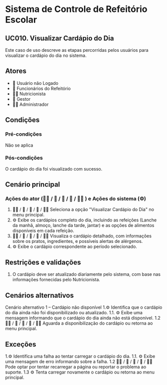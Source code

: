 # Sistema de Controle de Refeitório Escolar

## UC010. Visualizar Cardápio do Dia
Este caso de uso descreve as etapas percorridas pelos usuários para visualizar o cardápio do dia no sistema.

## Atores
- 👤 Usuário não Logado
- 👷 Funcionários do Refeitório
- 👩‍🍳 Nutricionista
- 💼 Gestor
- 👨‍💼 Administrador
  
## Condições
### Pré-condições
Não se aplica

### Pós-condições
O cardápio do dia foi visualizado com sucesso.

## Cenário principal
### Ações do ator (👨‍💼 / 👤 / 👷 / 💼 / 👩‍🍳 ) e Ações do sistema (⚙️)
1. 👨‍💼 / 👤 / 👷 / 💼 / 👩‍🍳  Seleciona a opção "Visualizar Cardápio do Dia" no menu principal.
2. ⚙️ Exibe os cardápios completo do dia, incluindo as refeições (Lanche da manhã, almoço, lanche da tarde, jantar) e as opções de alimentos disponíveis em cada refeição.
3. 👨‍💼 / 👤 / 👷 / 💼 / 👩‍🍳 Visualiza o cardápio detalhado, com informações sobre os pratos, ingredientes, e possíveis alertas de alérgenos.
4. ⚙️ Exibe o cardápio correspondente ao período selecionado.
## Restrições e validações
1. O cardápio deve ser atualizado diariamente pelo sistema, com base nas informações fornecidas pelo Nutricionista.


## Cenários alternativos
Cenário alternativo 1 –  Cardápio não disponível
1.⚙️ Identifica que o cardápio do dia ainda não foi disponibilizado ou atualizado.
  1.1. ⚙️ Exibe uma mensagem informando que o cardápio do dia ainda não está disponível.
  1.2  👨‍💼 / 👤 / 👷 / 💼 / 👩‍🍳  Aguarda a disponibilização do cardápio ou retorna ao menu principal.

  
## Exceções
1.⚙️ Identifica uma falha ao tentar carregar o cardápio do dia.
  1.1. ⚙️ Exibe uma mensagem de erro informando sobre a falha.
  1.2  👨‍💼 / 👤 / 👷 / 💼 / 👩‍🍳 Pode optar por tentar recarregar a página ou reportar o problema ao suporte.
  1.3  ⚙️ Tenta carregar novamente o cardápio ou retorna ao menu principal.
